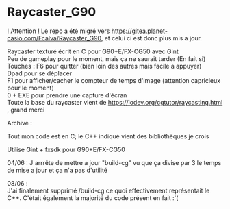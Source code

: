 # Raycaster_G90

! Attention !
Le repo a été migré vers https://gitea.planet-casio.com/Fcalva/Raycaster_G90, et celui ci est donc plus mis a jour.

Raycaster texturé écrit en C pour G90+E/FX-CG50 avec Gint  
Peu de gameplay pour le moment, mais ça ne saurait tarder (En fait si)  
Touches : F6 pour quitter (bien loin des autres mais facile a appuyer)    
          Dpad pour se déplacer   
          F1 pour afficher/cacher le compteur de temps d'image (attention capricieux pour le moment)   
          0 + EXE pour prendre une capture d'écran   
Toute la base du raycaster vient de  https://lodev.org/cgtutor/raycasting.html , grand merci  
   
   
   
   
    
   
   
   
   
   
   
   
   
Archive : 

Tout mon code est en C; le C++ indiqué vient des bibliothèques je crois 
 
Utilise Gint + fxsdk pour G90+E/FX-CG50

04/06 :
J'arrrête de mettre a jour "build-cg" vu que ça divise par 3 le temps de mise a jour
et ça n'a pas d'utilité 

08/06 :   
J'ai finalement supprimé /build-cg ce quoi effectivement représentait le C++. C'était également la majorité du code présent en fait :'(
